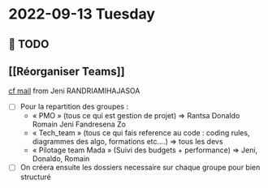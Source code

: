 # 2022-09-13 Tuesday

## 📆  TODO
## [[Réorganiser Teams]]
[cf mail](message://%3cPAZP264MB233564158EDBCA13955C3617D26B9@PAZP264MB2335.FRAP264.PROD.OUTLOOK.COM%3e) from Jeni RANDRIAMIHAJASOA
- [ ] Pour la repartition des groupes :
	-   « PMO » (tous ce qui est gestion de projet) => Rantsa Donaldo Romain Jeni Fandresena Zo
	-   « Tech_team » (tous ce qui fais reference au code : coding rules, diagrammes des algo, formations etc.…) => tous les devs
	-   « Pilotage team Mada » (Suivi des budgets + performance) => Jeni, Donaldo, Romain
- [ ]  On créera ensuite les dossiers necessaire sur chaque groupe pour bien structuré 
